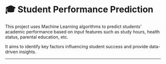 # 🎓 Student Performance Prediction

This project uses Machine Learning algorithms to predict students' academic performance based on input features such as study hours, health status, parental education, etc.

It aims to identify key factors influencing student success and provide data-driven insights.

---



